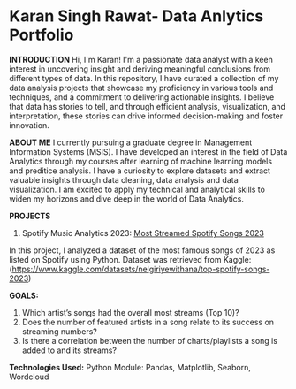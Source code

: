 # Karan Singh Rawat- Data Anlytics Portfolio
**INTRODUCTION**
Hi, I'm Karan! I'm a passionate data analyst with a keen interest in uncovering insight and deriving meaningful conclusions from different types of data. In this repository, I have curated a collection of my data analysis projects that showcase my proficiency in various tools and techniques, and a commitment to delivering actionable insights. I believe that data has stories to tell, and through efficient analysis, visualization, and interpretation, these stories can drive informed decision-making and foster innovation.

**ABOUT ME**
I currently pursuing a graduate degree in Management Information Systems (MSIS). I have developed an interest in the field of Data Analytics through my courses after learning of machine learning models and preditice analysis. I have a curiosity to explore datasets and extract valuable insights through data cleaning, data analysis and data visualization. I am excited to apply my technical and analytical skills to widen my horizons and dive deep in the world of Data Analytics. 

**PROJECTS**

1) Spotify Music Analytics 2023: [Most Streamed Spotify Songs 2023](https://github.com/ksrawat888/Karan_Rawat-Portfolio/blob/88e904a23da7bdb72aed5963355f232bd8963222/Spotify%202023-%20Data%20Visualizations.ipynb)

In this project, I analyzed a dataset of the most famous songs of 2023 as listed on Spotify using Python. Dataset was retrieved from Kaggle: (https://www.kaggle.com/datasets/nelgiriyewithana/top-spotify-songs-2023)

**GOALS:**
1) Which artist’s songs had the overall most streams (Top 10)?
2) Does the number of featured artists in a song relate to its success on streaming numbers?
3) Is there a correlation between the number of charts/playlists a song is added to and its streams?

**Technologies Used:** Python Module: Pandas, Matplotlib, Seaborn, Wordcloud 
